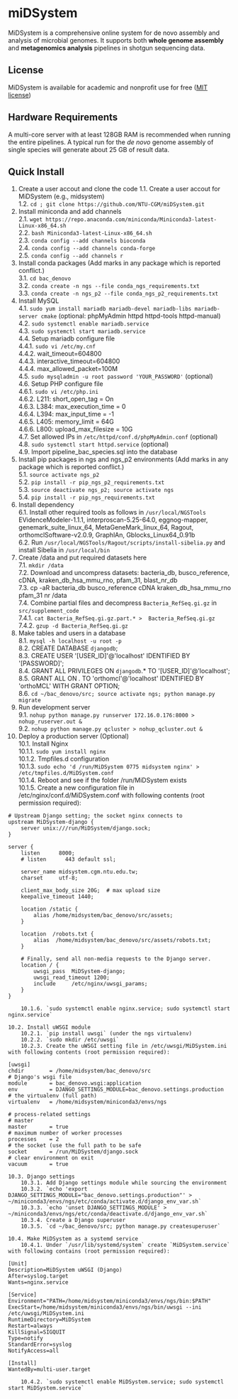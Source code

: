 # miDSystem
MiDSystem is a comprehensive online system for de novo assembly and analysis of microbial genomes. It supports both __whole genome assembly__ and __metagenomics analysis__ pipelines in shotgun sequencing data.
## License
MiDSystem is available for academic and nonprofit use for free ([MIT license](LICENSE.md))  
## Hardware Requirements
A multi-core server with at least 128GB RAM is recommended when running the entire pipelines. A typical run for the *de novo* genome assembly of single species will generate about 25 GB of result data.
## Quick Install
1. Create a user accout and clone the code
    1.1. Create a user accout for MiDSystem (e.g., midsystem)  
    1.2. `cd ; git clone https://github.com/NTU-CGM/miDSystem.git`  
2. Install miniconda and add channels  
    2.1. `wget https://repo.anaconda.com/miniconda/Miniconda3-latest-Linux-x86_64.sh`  
    2.2. `bash Miniconda3-latest-Linux-x86_64.sh`  
    2.3. `conda config --add channels bioconda`  
    2.4. `conda config --add channels conda-forge`  
    2.5. `conda config --add channels r`  
3. Install conda packages (Add marks in any package which is reported conflict.)  
    3.1. `cd bac_denovo`  
    3.2. `conda create -n ngs --file conda_ngs_requirements.txt`  
    3.3. `conda create -n ngs_p2 --file conda_ngs_p2_requirements.txt`  
4. Install MySQL  
    4.1. `sudo yum install mariadb mariadb-devel mariadb-libs mariadb-server cmake` (optional: phpMyAdmin httpd httpd-tools httpd-manual)  
    4.2. `sudo systemctl enable mariadb.service`  
    4.3. `sudo systemctl start mariadb.service`  
    4.4. Setup mariadb configure file  
        4.4.1. `sudo vi /etc/my.cnf`  
        4.4.2. wait_timeout=604800  
        4.4.3. interactive_timeout=604800  
        4.4.4. max_allowed_packet=100M  
    4.5. `sudo mysqladmin -u root password 'YOUR_PASSWORD'` (optional)  
    4.6. Setup PHP configure file  
        4.6.1. `sudo vi /etc/php.ini`  
        4.6.2. L211: short_open_tag = On  
        4.6.3. L384: max_execution_time = 0  
        4.6.4. L394: max_input_time = -1  
        4.6.5. L405: memory_limit = 64G  
        4.6.6. L800: upload_max_filesize = 10G  
    4.7. Set allowed IPs in `/etc/httpd/conf.d/phpMyAdmin.conf` (optional)  
    4.8. `sudo systemctl start httpd.service` (optional)  
    4.9. Import pipeline_bac_species.sql into the database  
5. Install pip packages in ngs and ngs_p2 environments (Add marks in any package which is reported conflict.)  
    5.1. `source activate ngs_p2`  
    5.2. `pip install -r pip_ngs_p2_requirements.txt`  
    5.3. `source deactivate ngs_p2; source activate ngs`  
    5.4. `pip install -r pip_ngs_requirements.txt`  
6. Install dependency  
    6.1. Install other required tools as follows in `/usr/local/NGSTools`  
    EVidenceModeler-1.1.1, interproscan-5.25-64.0, eggnog-mapper, genemark_suite_linux_64, MetaGeneMark_linux_64, Ragout, orthomclSoftware-v2.0.9, GraphlAn, Gblocks_Linux64_0.91b   
    6.2. Run `/usr/local/NGSTools/Ragout/scripts/install-sibelia.py` and install Sibelia in `/usr/local/bin`  
7. Create /data and put required datasets here  
    7.1. `mkdir /data`  
    7.2. Download and uncompress datasets:  bacteria_db, busco_reference, cDNA, kraken_db_hsa_mmu_rno, pfam_31, blast_nr_db  
    7.3. cp -aR bacteria_db busco_reference cDNA kraken_db_hsa_mmu_rno pfam_31 nr /data  
    7.4. Combine partial files and decompress `Bacteria_RefSeq.gi.gz` in `src/supplement_code`  
        7.4.1. `cat Bacteria_RefSeq.gi.gz.part.* >  Bacteria_RefSeq.gi.gz`  
        7.4.2. `gzup -d Bacteria_RefSeq.gi.gz`  
8. Make tables and users in a database  
    8.1. `mysql -h localhost -u root -p`  
    8.2. CREATE DATABASE `djangodb`;  
    8.3. CREATE USER '[USER_ID]'@'localhost' IDENTIFIED BY '[PASSWORD]';  
    8.4. GRANT ALL PRIVILEGES ON `djangodb`.* TO '[USER_ID]'@'localhost';  
    8.5. GRANT ALL ON *.* TO 'orthomcl'@'localhost' IDENTIFIED BY 'orthoMCL' WITH GRANT OPTION;  
    8.6. `cd ~/bac_denovo/src; source activate ngs; python manage.py migrate`  
9. Run development server  
    9.1. `nohup python manage.py runserver 172.16.0.176:8000 > nohup_ruserver.out &`  
    9.2. `nohup python manage.py qcluster > nohup_qcluster.out &`  
10. Deploy a production server (Optional)  
    10.1. Install Nginx  
        10.1.1. `sudo yum install nginx`  
        10.1.2. Tmpfiles.d configuration  
        10.1.3. `sudo echo 'd /run/MiDSystem 0775 midsystem nginx' > /etc/tmpfiles.d/MiDSystem.conf`  
        10.1.4. Reboot and see if the folder /run/MiDSystem exists  
        10.1.5. Create a new configuration file in /etc/nginx/conf.d/MiDSystem.conf with following contents (root permission required):  
        
```
# Upstream Django setting; the socket nginx connects to
upstream MiDSystem-django {
    server unix:///run/MiDSystem/django.sock;
}

server {
    listen      8000;
    # listen      443 default ssl;

    server_name midsystem.cgm.ntu.edu.tw;
    charset     utf-8;

    client_max_body_size 20G;  # max upload size
    keepalive_timeout 1440;

    location /static {
        alias /home/midsystem/bac_denovo/src/assets;
    }
    
    location  /robots.txt {
        alias  /home/midsystem/bac_denovo/src/assets/robots.txt;
    }

    # Finally, send all non-media requests to the Django server.
    location / {
        uwsgi_pass  MiDSystem-django;
        uwsgi_read_timeout 1200;
        include     /etc/nginx/uwsgi_params;
    }
}
```

        10.1.6. `sudo systemctl enable nginx.service; sudo systemctl start nginx.service`  

    10.2. Install uWSGI module  
        10.2.1. `pip install uwsgi` (under the ngs virtualenv)  
        10.2.2. `sudo mkdir /etc/uwsgi`  
        10.2.3. Create the uWSGI setting file in /etc/uwsgi/MiDSystem.ini with following contents (root permission required):  

```
[uwsgi]
chdir        = /home/midsystem/bac_denovo/src
# Django's wsgi file
module       = bac_denovo.wsgi:application
env          = DJANGO_SETTINGS_MODULE=bac_denovo.settings.production
# the virtualenv (full path)
virtualenv   = /home/midsystem/miniconda3/envs/ngs

# process-related settings
# master
master       = true
# maximum number of worker processes
processes    = 2
# the socket (use the full path to be safe
socket       = /run/MiDSystem/django.sock
# clear environment on exit
vacuum       = true
```

    10.3. Django settings  
        10.3.1. Add Django settings module while sourcing the environment  
        10.3.2. `echo 'export DJANGO_SETTINGS_MODULE="bac_denovo.settings.production"' > ~/miniconda3/envs/ngs/etc/conda/activate.d/django_env_var.sh`  
        10.3.3. `echo 'unset DJANGO_SETTINGS_MODULE' > ~/miniconda3/envs/ngs/etc/conda/deactivate.d/django_env_var.sh`  
        10.3.4. Create a Django superuser  
        10.3.5. `cd ~/bac_denovo/src; python manage.py createsuperuser`  

    10.4. Make MiDSystem as a systemd service  
        10.4.1. Under `/usr/lib/systemd/system` create `MiDSystem.service` with following contains (root permission required):  

```
[Unit]
Description=MiDSystem uWSGI (Django)
After=syslog.target
Wants=nginx.service

[Service]
Environment="PATH=/home/midsystem/miniconda3/envs/ngs/bin:$PATH"
ExecStart=/home/midsystem/miniconda3/envs/ngs/bin/uwsgi --ini /etc/uwsgi/MiDSystem.ini
RuntimeDirectory=MiDSystem
Restart=always
KillSignal=SIGQUIT
Type=notify
StandardError=syslog
NotifyAccess=all

[Install]
WantedBy=multi-user.target
```

        10.4.2. `sudo systemctl enable MiDSystem.service; sudo systemctl start MiDSystem.service`  
